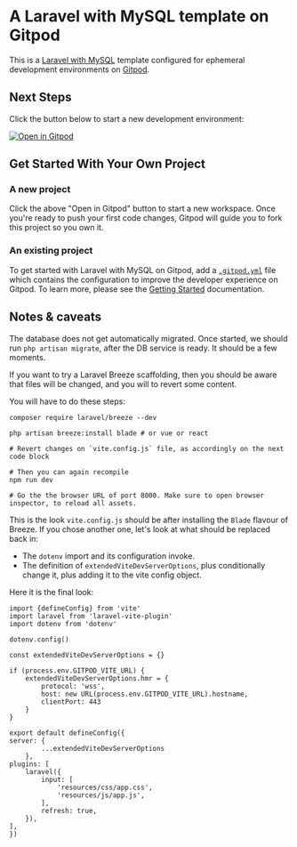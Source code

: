# A Laravel with MySQL template on Gitpod

This is a [Laravel with MySQL](https://laravel.com) template configured for ephemeral development environments on [Gitpod](https://www.gitpod.io/).

## Next Steps

Click the button below to start a new development environment:

[![Open in Gitpod](https://gitpod.io/button/open-in-gitpod.svg)](https://gitpod.io/#https://github.com/giovanegurgel/laravel_gitpod)

## Get Started With Your Own Project

### A new project

Click the above "Open in Gitpod" button to start a new workspace. Once you're ready to push your first code changes, Gitpod will guide you to fork this project so you own it.

### An existing project

To get started with Laravel with MySQL on Gitpod, add a [`.gitpod.yml`](./.gitpod.yml) file which contains the configuration to improve the developer experience on Gitpod. To learn more, please see the [Getting Started](https://www.gitpod.io/docs/getting-started) documentation.

## Notes & caveats

The database does not get automatically migrated. Once started, we should run `php artisan migrate`, after the DB service is ready. It should be a few moments.

If you want to try a Laravel Breeze scaffolding, then you should be aware that files will be changed, and you will to revert some content.

You will have to do these steps:

```
composer require laravel/breeze --dev

php artisan breeze:install blade # or vue or react

# Revert changes on `vite.config.js` file, as accordingly on the next code block

# Then you can again recompile
npm run dev

# Go the the browser URL of port 8000. Make sure to open browser inspector, to reload all assets.
```


This is the look `vite.config.js` should be after installing the `Blade` flavour of Breeze.
If you chose another one, let's look at what should be replaced back in:

- The `dotenv` import and its configuration invoke.
- The definition of `extendedViteDevServerOptions`, plus conditionally change it, plus adding it to the vite config object.

Here it is the final look:

```
import {defineConfig} from 'vite'
import laravel from 'laravel-vite-plugin'
import dotenv from 'dotenv'

dotenv.config()

const extendedViteDevServerOptions = {}

if (process.env.GITPOD_VITE_URL) {
    extendedViteDevServerOptions.hmr = {
        protocol: 'wss',
        host: new URL(process.env.GITPOD_VITE_URL).hostname,
        clientPort: 443
    }
}

export default defineConfig({
server: {
        ...extendedViteDevServerOptions
    },
plugins: [
    laravel({
        input: [
            'resources/css/app.css',
            'resources/js/app.js',
        ],
        refresh: true,
    }),
],
})

```
